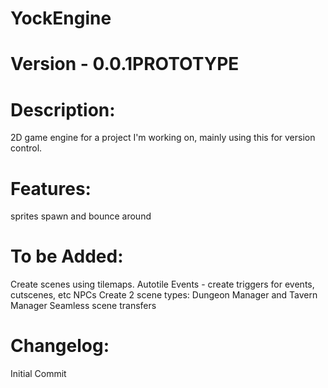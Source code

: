 # YockEngine
# Version - 0.0.1PROTOTYPE
# Description:
2D game engine for a project I'm working on, mainly using this for version control. 
# Features:
sprites spawn and bounce around

# To be Added:
Create scenes using tilemaps.
Autotile
Events - create triggers for events, cutscenes, etc
NPCs
Create 2 scene types: Dungeon Manager and Tavern Manager
Seamless scene transfers


# Changelog:
Initial Commit
